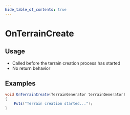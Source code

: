 ```yaml
---
hide_table_of_contents: true
---
```


# OnTerrainCreate

## Usage

* Called before the terrain creation process has started
* No return behavior

## Examples

```csharp title="Log when terrain creation has started"
void OnTerrainCreate(TerrainGenerator terrainGenerator)
{
    Puts("Terrain creation started...");
}
```
